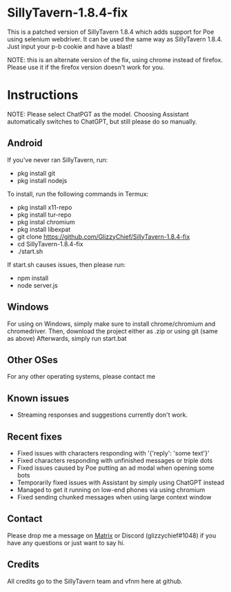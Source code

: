 # SillyTavern-1.8.4-fix

This is a patched version of SillyTavern 1.8.4 which adds support for Poe using selenium webdriver.
It can be used the same way as SillyTavern 1.8.4. Just input your p-b cookie and have a blast!

NOTE: this is an alternate version of the fix, using chrome instead of firefox. Please use it if the firefox version doesn't work for you.

# Instructions

NOTE: Please select ChatPGT as the model. Choosing Assistant automatically switches to ChatGPT, but still please do so manually.

## Android

If you've never ran SillyTavern, run:
- pkg install git
- pkg install nodejs

To install, run the following commands in Termux:
- pkg install x11-repo
- pkg install tur-repo
- pkg instal chromium
- pkg install libexpat
- git clone https://github.com/GlizzyChief/SillyTavern-1.8.4-fix
- cd SillyTavern-1.8.4-fix
- ./start.sh

If start.sh causes issues, then please run:
- npm install
- node server.js


## Windows
For using on Windows, simply make sure to install chrome/chromium and chromedriver.
Then, download the project either as .zip or using git (same as above)
Afterwards, simply run start.bat


## Other OSes
For any other operating systems, please contact me

## Known issues
- Streaming responses and suggestions currently don't work.

## Recent fixes
- Fixed issues with characters responding with '{'reply': 'some text'}'
- Fixed characters responding with unfinished messages or triple dots
- Fixed issues caused by Poe putting an ad modal when opening some bots
- Temporarily fixed issues with Assistant by simply using ChatGPT instead
- Managed to get it running on low-end phones via using chromium
- Fixed sending chunked messages when using large context window

## Contact
Please drop me a message on [Matrix](https://matrix.to/#/@glizzychief:catgirl.cloud) or Discord (glizzychief#1048) if you have any questions or just want to say hi.

## Credits
All credits go to the SillyTavern team and vfnm here at github.
